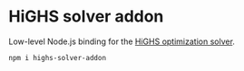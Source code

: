 # HiGHS solver addon

Low-level Node.js binding for the [HiGHS optimization solver][highs].

```sh
npm i highs-solver-addon
```

[highs]: https://github.com/ERGO-COde/HiGHS
